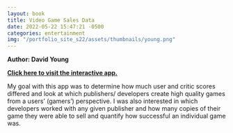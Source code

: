 ```yaml
---
layout: book
title: Video Game Sales Data
date: 2022-05-22 15:47:21 -0500
categories: entertainment
img: "/portfolio_site_s22/assets/thumbnails/young.png"
---
```


<b>Author: David Young</b>

<b><a href="https://dfyoung2.shinyapps.io/gaming/">Click here to visit the interactive app.</a></b>

My goal with this app was to determine how much user and critic
scores differed and look at which publishers/ developers create high quality
games from a users’ (gamers’) perspective. I was also interested in which
developers worked with any given publisher and how many copies of their game
they were able to sell and quantify how successful an individual game was.

[jekyll-docs]: https://jekyllrb.com/docs/home
[jekyll-gh]:   https://github.com/jekyll/jekyll
[jekyll-talk]: https://talk.jekyllrb.com/
